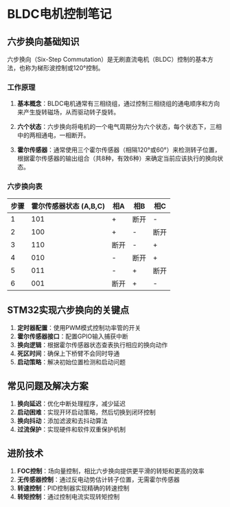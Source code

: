 # BLDC电机控制笔记

## 六步换向基础知识

六步换向（Six-Step Commutation）是无刷直流电机（BLDC）控制的基本方法，也称为梯形波控制或120°控制。

### 工作原理

1. **基本概念**：BLDC电机通常有三相绕组，通过控制三相绕组的通电顺序和方向来产生旋转磁场，从而驱动转子旋转。

2. **六个状态**：六步换向将电机的一个电气周期分为六个状态，每个状态下，三相中的两相通电，一相断开。

3. **霍尔传感器**：通常使用三个霍尔传感器（相隔120°或60°）来检测转子位置，根据霍尔传感器的输出组合（共8种，有效6种）来确定当前应该执行的换向状态。

### 六步换向表

| 步骤 | 霍尔传感器状态 (A,B,C) | 相A | 相B | 相C |
|------|----------------------|-----|-----|-----|
| 1    | 101                  | +   | 断开 | -   |
| 2    | 100                  | +   | -   | 断开 |
| 3    | 110                  | 断开 | -   | +   |
| 4    | 010                  | -   | 断开 | +   |
| 5    | 011                  | -   | +   | 断开 |
| 6    | 001                  | 断开 | +   | -   |

## STM32实现六步换向的关键点

1. **定时器配置**：使用PWM模式控制功率管的开关
2. **霍尔传感器接口**：配置GPIO输入捕获中断
3. **换向逻辑**：根据霍尔传感器状态查表执行相应的换向动作
4. **死区时间**：确保上下桥臂不会同时导通
5. **启动策略**：解决初始位置检测和启动问题

## 常见问题及解决方案

1. **换向延迟**：优化中断处理程序，减少延迟
2. **启动困难**：实现开环启动策略，然后切换到闭环控制
3. **换向抖动**：添加滤波和去抖动算法
4. **过流保护**：实现硬件和软件双重保护机制

## 进阶技术

1. **FOC控制**：场向量控制，相比六步换向提供更平滑的转矩和更高的效率
2. **无传感器控制**：通过反电动势估计转子位置，无需霍尔传感器
3. **转速控制**：PID控制器实现精确的转速控制
4. **转矩控制**：通过控制电流实现转矩控制